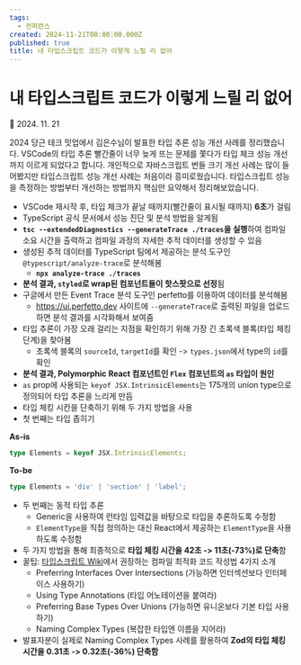 ```yaml
---
tags:
  - 컨퍼런스
created: 2024-11-21T00:00:00.000Z
published: true
title: 내 타입스크립트 코드가 이렇게 느릴 리 없어
---
```


# 내 타입스크립트 코드가 이렇게 느릴 리 없어

📅 2024. 11. 21

2024 당근 테크 밋업에서 김은수님이 발표한 타입 추론 성능 개선 사례를 정리했습니다. VSCode의 타입 추론 빨간줄이 너무 늦게 뜨는 문제를 쫓다가 타입 체크 성능 개선까지 이르게 되었다고 합니다. 개인적으로 자바스크립트 번들 크기 개선 사례는 많이 들어봤지만 타입스크립트 성능 개선 사례는 처음이라 흥미로웠습니다. 타입스크립트 성능을 측정하는 방법부터 개선하는 방법까지 핵심만 요약해서 정리해보았습니다.

- VSCode 재시작 후, 타입 체크가 끝날 때까지(빨간줄이 표시될 때까지) **6초**가 걸림
- TypeScript 공식 문서에서 성능 진단 및 분석 방법을 알게됨
- **`tsc --extendedDiagnostics --generateTrace ./traces`을 실행**하여 컴파일 소요 시간을 출력하고 컴파일 과정의 자세한 추적 데이터를 생성할 수 있음
- 생성된 추적 데이터를 TypeScript 팀에서 제공하는 분석 도구인 `@typescript/analyze-trace`로 분석해봄
	- **`npx analyze-trace ./traces`**
- **분석 결과, `styled`로 wrap된 컴포넌트들이 핫스팟으로 선정**됨
- 구글에서 만든 Event Trace 분석 도구인 perfetto를 이용하여 데이터를 분석해봄
	- https://ui.perfetto.dev 사이트에 `--generateTrace`로 출력된 파일을 업로드하면 분석 결과를 시각화해서 보여줌
- 타입 추론이 가장 오래 걸리는 지점을 확인하기 위해 가장 긴 초록색 블록(타입 체킹 단계)을 찾아봄
	- 초록색 블록의 `sourceId`, `targetId`를 확인 -> `types.json`에서 type의 `id`를 확인
- **분석 결과, Polymorphic React 컴포넌트인 `Flex` 컴포넌트의 `as` 타입이 원인**
- `as` prop에 사용되는 `keyof JSX.IntrinsicElements`는 175개의 union type으로 정의되어 타입 추론을 느리게 만듬
- 타입 체킹 시칸을 단축하기 위해 두 가지 방법을 사용
- 첫 번째는 타입 좁히기

**As-is**
```ts
type Elements = keyof JSX.IntrinsicElements;
```

**To-be**
```ts
type Elements = 'div' | 'section' | 'label';
```
- 두 번째는 동적 타입 추론
	- Generic을 사용하여 런타임 입력값을 바탕으로 타입을 추론하도록 수정함
	- `ElementType`을 직접 정의하는 대신 React에서 제공하는 `ElementType`을 사용하도록 수정함
- 두 가지 방법을 통해 최종적으로 **타입 체킹 시간을 42초 -> 11초(-73%)로 단축**함
- 꿀팁: [타입스크립트 Wiki](https://github.com/microsoft/TypeScript/wiki/Performance)에서 권장하는 컴파일 최적화 코드 작성법 4가지 소개
	- Preferring Interfaces Over Intersections (가능하면 인터섹션보다 인터페이스 사용하기)
	- Using Type Annotations (타입 어노테이션을 붙여라)
	- Preferring Base Types Over Unions (가능하면 유니온보다 기본 타입 사용하기)
	- Naming Complex Types (복잡한 타입엔 이름을 지어라)
- 발표자분이 실제로 Naming Complex Types 사례를 활용하여 **Zod의 타입 체킹 시간을 0.31초 -> 0.32초(-36%) 단축함**

